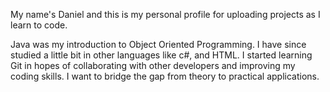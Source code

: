 My name's Daniel and this is my personal profile for uploading projects as I learn to code.

Java was my introduction to Object Oriented Programming. I have since studied a little bit in other languages like c#, and HTML.
I started learning Git in hopes of collaborating with other developers and improving my coding skills. I want to bridge the gap from theory to practical applications.
